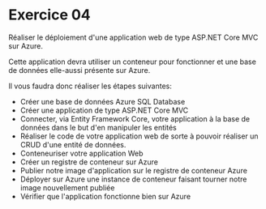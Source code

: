 # Exercice 04

Réaliser le déploiement d'une application web de type ASP.NET Core MVC sur Azure. 

Cette application devra utiliser un conteneur pour fonctionner et une base de données elle-aussi présente sur Azure. 

Il vous faudra donc réaliser les étapes suivantes: 

* Créer une base de données Azure SQL Database
* Créer une application de type ASP.NET Core MVC
* Connecter, via Entity Framework Core, votre application à la base de données dans le but d'en manipuler les entités
* Réaliser le code de votre application web de sorte à pouvoir réaliser un CRUD d'une entité de données.
* Conteneuriser votre application Web 
* Créer un registre de conteneur sur Azure
* Publier notre image d'application sur le registre de conteneur Azure 
* Déployer sur Azure une instance de conteneur faisant tourner notre image nouvellement publiée
* Vérifier que l'application fonctionne bien sur Azure